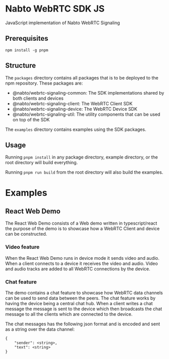 # Nabto WebRTC SDK JS

JavaScript implementation of Nabto WebRTC Signaling


## Prerequisites
```
npm install -g pnpm
```

## Structure

The `packages` directory contains all packages that is to be deployed to the npm repository. These packages are:
 * @nabto/webrtc-signaling-common: The SDK implementations shared by both clients and devices
 * @nabto/webrtc-signaling-client: The WebRTC Client SDK
 * @nabto/webrtc-signaling-device: The WebRTC Device SDK
 * @nabto/webrtc-signaling-util: The utility components that can be used on top of the SDK

The `examples` directory contains examples using the SDK packages.

## Usage

Running `pnpm install` in any package directory, example directory, or the root directory will build everything.

Running `pnpm run build` from the root directory will also build the examples.

# Examples

## React Web Demo

The React Web Demo consists of a Web demo written in typescript/react the
purpose of the demo is to showcase how a WebRTC Client and device can be
constructed.

### Video feature

When the React Web Demo runs in device mode it sends video and audio. When a
client connects to a device it receives the video and audio. Video and audio
tracks are added to all WebRTC connections by the device.

### Chat feature

The demo contains a chat feature to showcase how WebRTC data channels can be used
to send data between the peers. The chat feature works by having the device
being a central chat hub. When a client writes a chat message the message is
sent to the device which then broadcasts the chat message to all the clients
which are connected to the device.

The chat messages has the following json format and is encoded and sent as a
string over the data channel:
```
{
    "sender": <string>,
    "text": <string>
}
```
